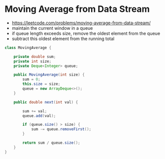 # Moving Average from Data Stream

- https://leetcode.com/problems/moving-average-from-data-stream/
- maintain the current window in a queue
- if queue length exceeds size, remove the oldest element from the queue
- subtract this oldest element from the running total

```java
class MovingAverage {

    private double sum;
    private int size;
    private Deque<Integer> queue;

    public MovingAverage(int size) {
        sum = 0;
        this.size = size;
        queue = new ArrayDeque<>();
    }

    public double next(int val) {

        sum += val;
        queue.add(val);

        if (queue.size() > size) {
            sum -= queue.removeFirst();
        }

        return sum / queue.size();
    }
}
```
